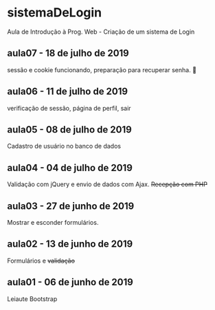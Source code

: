 # sistemaDeLogin
Aula de Introdução à Prog. Web - Criação de um sistema de Login

## aula07 - 18 de julho de 2019
sessão e cookie funcionando, preparação para recuperar senha. :cookie:


## aula06 - 11 de julho de 2019
verificação de sessão, página de perfil, sair

## aula05 - 08 de julho de 2019
Cadastro de usuário no banco de dados

## aula04 - 04 de julho de 2019
Validação com jQuery e envio de 
dados com Ajax. ~~Recepção com PHP~~

## aula03 - 27 de junho de 2019
Mostrar e esconder formulários.

## aula02 - 13 de junho de 2019
Formulários e ~~validação~~

## aula01 - 06 de junho de 2019
Leiaute Bootstrap








